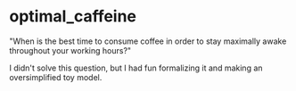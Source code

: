 # optimal_caffeine
"When is the best time to consume coffee in order to stay maximally awake throughout your working hours?"

I didn't solve this question, but I had fun formalizing it and making an oversimplified toy model.
